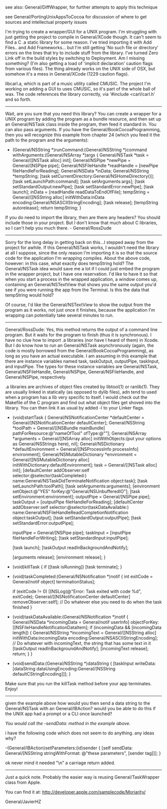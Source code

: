 


see also: General/DiffWrapper, for further attempts to apply this technique

see General/PortingUnixAppsToCocoa for discussion of where to get sources and intellectual property issues

I'm trying to create a wrapper/GUI for a UNIX program. I'm struggling with just getting the project to compile in General/XCode though. It can't seem to find a C .a static library for some reason. I've tried importing it with Add Files.. and Add Frameworks... but I'm still getting 'No such file or directory' errors on the lines that try to include stuff from the library. I've turned Zero Link off in the build styles by switching to Deployment. Am I missing something? (I'm also getting a load of 'implicit declaration' caution flags from various files). The thing already works on the UNIX side of OSX, but somehow it's a mess in General/XCode (1229 caution flags).

libcarl.a, which is part of a music utility called CMUSIC. The project I'm working on adding a GUI to uses CMUSIC, so it's part of the whole ball of wax. The code references the library correctly, via '#include <carl/carl.h' and so forth.

----
Wait, are you sure that you need this library?  You can create a wrapper for a UNIX program by adding the program as a bundle resource, and then set up an General/NSTask class inside the program, then feed it standard in.  You can also pass arguments.  If you have the General/BookCocoaProgramming, then you will recognize this example from chapter 24 (which you feed it the path to the program and the arguments):

    
- (General/NSString *)runCommand:(General/NSString *)command withArguments:(General/NSArray *)args
{
     General/NSTask *task = General/[[NSTask alloc] init];
     General/NSPipe *newPipe = General/[NSPipe pipe];
     General/NSFileHandle *readHandle = [newPipe fileHandleForReading];
     General/NSData *inData;
     General/NSString *tempString;
     [task setCurrentDirectory:General/NSHomeDirectory()];
     [task setLaunchPath:command];
     [task setArguments:args];
     [task setStandardOutput:newPipe];
     [task setStandardError:newPipe];
     [task launch];
     inData = [readHandle readDataToEndOfFile];
     tempString = General/[[NSString alloc] initWithData:inData encoding:General/NSASCIIStringEncoding];
     [task release];
     [tempString autorelease];
     return tempString;
}


If you do need to import the library, then are there any headers?  You should include those in your project.  But I don't know that much about C libraries, so I can't help you much there.  - General/RossDude

----

Sorry for the long delay in getting back on this...I stepped away from the project for awhile. If this General/NSTask works, I wouldn't need the library at all I suppose, since the only reason I'm importing it is so that the source code for the application I'm wrapping compiles. About the above code, however: in this case, what exactly does tempString hold? The General/NSTask idea would save me a lot if I could just embed the program in the wrapper project, but I have one reservation. I'd like to have it so that when you start a process in the wrapped application, a window comes up, containing an General/NSTextView that shows you the same output you'd see if you were running the app from the Terminal. Is this the data that tempString would hold?

Of course, I'd like the General/NSTextView to show the output from the program as it works, not just once it finishes, because the application I'm wrapping can potentially take several minutes to run.

----

General/RossDude:  Yes, this method returns the output of a command line program.  But it waits for the program to finish (thus it is synchronous).  I have no clue how to import .a libraries (nor have I heard of them) in Xcode.  But I do know how to run an General/NSTask asynchronously (again, the code is mostly borrowed from the General/BookCocoaProgramming), as long as you have an actual executable.  I am assuming in this example that there are instance variables named task, taskOutput, outputPipe, taskInput, and inputPipe.  The types for these instance variables are General/NSTask, General/NSFileHandle, General/NSPipe, General/NSFileHandle, and General/NSPipe, respectively.

.a libraries are archives of object files created by libtool(1) or ranlib(1). They are usually linked in statically (as opposed to dylib files), adn tend to used when a program has a lib very specific to itself. I would check out the Makefile of the C program and find out what object files get shoved into the library. You can then link it as usual by added -l<theDotAFilesNameWithoutTheExtension> to your Linker flags.

    
- (void)startTask
{
    General/NSNotificationCenter *defaultCenter = General/[NSNotificationCenter defaultCenter];
    General/NSString *toolPath = General/[[NSBundle mainBundle] pathForResource:@"nameOfTool" ofType:@""];
    General/NSArray *arguments = General/[[NSArray alloc] initWithObjects:(put your options as General/NSStrings here), nil];
    General/NSDictionary *defaultEnvironment = General/[[NSProcessInfo processInfo] environment];
    General/NSMutableDictionary *environment = General/[[NSMutableDictionary alloc] initWithDictionary:defaultEnvironment];
    task = General/[[NSTask alloc] init];
    [defaultCenter addObserver:self selector:@selector(taskCompleted:) name:General/NSTaskDidTerminateNotification object:task];
    [task setLaunchPath:toolPath];
    [task setArguments:arguments];
    [environment setObject:@"YES" forKey:@"General/NSUnbufferedIO"];
    [task setEnvironment:environment];
    outputPipe = General/[NSPipe pipe];
    taskOutput = [outputPipe fileHandleForReading];
    [defaultCenter addObserver:self selector:@selector(taskDataAvailable:) name:General/NSFileHandleReadCompletionNotification object:taskOutput];
    [task setStandardOutput:outputPipe];
    [task setStandardError:outputPipe];
    
    inputPipe = General/[NSPipe pipe];
    taskInput = [inputPipe fileHandleForWriting];
    [task setStandardInput:inputPipe];
    
    [task launch];
    [taskOutput readInBackgroundAndNotify];
    
    [arguments release];
    [environment release];
}

- (void)killTask
{
    if ([task isRunning])
        [task terminate];
}

- (void)taskCompleted:(General/NSNotification *)notif
{
    int exitCode = General/notif object] terminationStatus];
    
    if (exitCode != 0)
        [[NSLog(@"Error: Task exited with code %d", exitCode);
    General/[[NSNotificationCenter defaultCenter] removeObserver:self];
    // Do whatever else you need to do when the task finished
}

- (void)taskDataAvailable:(General/NSNotification *)notif
{
    General/NSData *incomingData = General/notif userInfo] objectForKey:[[NSFileHandleNotificationDataItem];
    if (incomingData && [incomingData length])
    {
        General/NSString *incomingText = General/[[NSString alloc] initWithData:incomingData encoding:General/NSASCIIStringEncoding];
        // Do whatever with incomingText, the string that has some text in it
        [taskOutput readInBackgroundAndNotify];
        [incomingText release];
        return;
    }
}

- (void)sendData:(General/NSString *)dataString
{
    [taskInput writeData:[dataString dataUsingEncoding:General/[NSString defaultCStringEncoding]]];
}


Make sure that you run the killTask method before your app terminates. Enjoy!

----

given the example above how would you then send a data string to the General/NSTask with an General/IBAction?
would you be able to do this if the UNIX app had a prompt or a CLI once launched?

*You would call the     -sendData: method in the example above.* 


i have the following code which does not seem to do anything.  any ideas why?
    
-(General/IBAction)setParameters:(id)sender
{
	[self sendData: General/[NSString stringWithFormat: @"these parameters", [sender tag]]];
}


ok never mind it needed "\n" a carriage return added.

----

Just a quick note. Probably the easier way is reusing General/TaskWrapper class from Apple.

You can find it at: http://developer.apple.com/samplecode/Moriarity/

General/JavierHZ